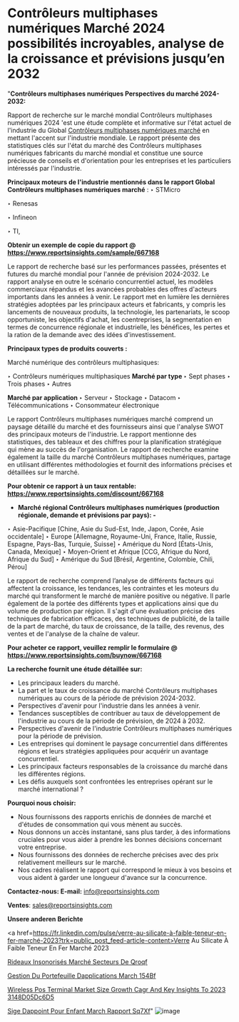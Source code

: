 # Contrôleurs multiphases numériques Marché 2024 possibilités incroyables, analyse de la croissance et prévisions jusqu’en 2032

"<strong>Contrôleurs multiphases numériques Perspectives du marché 2024-2032:</strong>

Rapport de recherche sur le marché mondial Contrôleurs multiphases numériques 2024 'est une étude complète et informative sur l'état actuel de l'industrie du Global <a href=https://www.reportsinsights.com/sample/667168>Contrôleurs multiphases numériques marché</a> en mettant l'accent sur l'industrie mondiale. Le rapport présente des statistiques clés sur l'état du marché des Contrôleurs multiphases numériques fabricants du marché mondial et constitue une source précieuse de conseils et d'orientation pour les entreprises et les particuliers intéressés par l'industrie.

<strong>Principaux moteurs de l'industrie mentionnés dans le rapport Global Contrôleurs multiphases numériques marché</strong> :
‣ STMicro

‣ Renesas

‣ Infineon

‣ TI,

<strong>Obtenir un exemple de copie du rapport @ <a href=https://www.reportsinsights.com/sample/667168>https://www.reportsinsights.com/sample/667168</a></strong>

Le rapport de recherche basé sur les performances passées, présentes et futures du marché mondial pour l'année de prévision 2024-2032. Le rapport analyse en outre le scénario concurrentiel actuel, les modèles commerciaux répandus et les avancées probables des offres d'acteurs importants dans les années à venir. Le rapport met en lumière les dernières stratégies adoptées par les principaux acteurs et fabricants, y compris les lancements de nouveaux produits, la technologie, les partenariats, le scoop opportuniste, les objectifs d'achat, les coentreprises, la segmentation en termes de concurrence régionale et industrielle, les bénéfices, les pertes et la ration de la demande avec des idées d'investissement.

<strong>Principaux types de produits couverts :</strong>

Marché numérique des contrôleurs multiphasiques:

‣  Contrôleurs numériques multiphasiques <strong> Marché <strong> par type </strong> </strong>
‣ Sept phases
‣ Trois phases
‣ Autres

<strong>Marché par application </strong>
‣ Serveur
‣ Stockage
‣ Datacom
‣ Télécommunications
‣ Consommateur électronique

Le rapport Contrôleurs multiphases numériques marché comprend un paysage détaillé du marché et des fournisseurs ainsi que l'analyse SWOT des principaux moteurs de l'industrie. Le rapport mentionne des statistiques, des tableaux et des chiffres pour la planification stratégique qui mène au succès de l'organisation. Le rapport de recherche examine également la taille du marché Contrôleurs multiphases numériques, partage en utilisant différentes méthodologies et fournit des informations précises et détaillées sur le marché.

<strong>Pour obtenir ce rapport à un taux rentable: <a href=https://www.reportsinsights.com/discount/667168>https://www.reportsinsights.com/discount/667168</a></strong>
<ul>
  <li><strong>Marché régional Contrôleurs multiphases numériques (production régionale, demande et prévisions par pays): -</strong></li>
</ul>
‣ Asie-Pacifique [Chine, Asie du Sud-Est, Inde, Japon, Corée, Asie occidentale]
‣ Europe [Allemagne, Royaume-Uni, France, Italie, Russie, Espagne, Pays-Bas, Turquie, Suisse]
‣ Amérique du Nord [États-Unis, Canada, Mexique]
‣ Moyen-Orient et Afrique [CCG, Afrique du Nord, Afrique du Sud]
‣ Amérique du Sud [Brésil, Argentine, Colombie, Chili, Pérou]

Le rapport de recherche comprend l’analyse de différents facteurs qui affectent la croissance, les tendances, les contraintes et les moteurs du marché qui transforment le marché de manière positive ou négative. Il parle également de la portée des différents types et applications ainsi que du volume de production par région. Il s'agit d'une évaluation précise des techniques de fabrication efficaces, des techniques de publicité, de la taille de la part de marché, du taux de croissance, de la taille, des revenus, des ventes et de l'analyse de la chaîne de valeur.

<strong>Pour acheter ce rapport, veuillez remplir le formulaire @   <a href=https://www.reportsinsights.com/buynow/667168>https://www.reportsinsights.com/buynow/667168</a></strong>

<strong>La recherche fournit une étude détaillée sur:</strong>
<ul>
  <li>Les principaux leaders du marché.</li>
  <li>La part et le taux de croissance du marché Contrôleurs multiphases numériques au cours de la période de prévision 2024-2032.</li>
  <li>Perspectives d'avenir pour l'industrie dans les années à venir.</li>
  <li>Tendances susceptibles de contribuer au taux de développement de l'industrie au cours de la période de prévision, de 2024 à 2032.</li>
  <li>Perspectives d'avenir de l'industrie Contrôleurs multiphases numériques pour la période de prévision.</li>
  <li>Les entreprises qui dominent le paysage concurrentiel dans différentes régions et leurs stratégies appliquées pour acquérir un avantage concurrentiel.</li>
  <li>Les principaux facteurs responsables de la croissance du marché dans les différentes régions.</li>
  <li>Les défis auxquels sont confrontées les entreprises opérant sur le marché international ?</li>
</ul>
<strong>Pourquoi nous choisir:</strong>
<ul>
  <li>Nous fournissons des rapports enrichis de données de marché et d'études de consommation qui vous mènent au succès.</li>
  <li>Nous donnons un accès instantané, sans plus tarder, à des informations cruciales pour vous aider à prendre les bonnes décisions concernant votre entreprise.</li>
  <li>Nous fournissons des données de recherche précises avec des prix relativement meilleurs sur le marché.</li>
  <li>Nos cadres réalisent le rapport qui correspond le mieux à vos besoins et vous aident à garder une longueur d'avance sur la concurrence.</li>
</ul>
<strong>Contactez-nous:
</strong><strong>E-mail:</strong> <a href=mailto:info@reportsinsights.com>info@reportsinsights.com</a>

<strong>Ventes</strong>: <a href=mailto:sales@reportsinsights.com>sales@reportsinsights.com</a>

<strong>Unsere anderen Berichte</strong>

<a href=https://fr.linkedin.com/pulse/verre-au-silicate-à-faible-teneur-en-fer-marché-2023?trk=public_post_feed-article-content>Verre Au Silicate À Faible Teneur En Fer Marché 2023</a>

<a href=https://fr.linkedin.com/pulse/rideaux-insonorisés-marché-secteurs-de-qroqf/>Rideaux Insonorisés Marché Secteurs De Qroqf</a>

<a href=https://www.linkedin.com/pulse/gestion-du-portefeuille-dapplications-march%C3%A9-154bf/>Gestion Du Portefeuille Dapplications March 154Bf</a>

<a href=https://medium.com/@reportinsights.ja/wireless-pos-terminal-market-size-growth-cagr-and-key-insights-to-2023-3148d05dc6d5>Wireless Pos Terminal Market Size Growth Cagr And Key Insights To 2023 3148D05Dc6D5</a>

<a href=https://www.linkedin.com/pulse/si%C3%A8ge-dappoint-pour-enfant-march%C3%A9-rapport-sq7xf/>Sige Dappoint Pour Enfant March Rapport Sq7Xf</a>"
![image](https://github.com/daminid12/RImarketgrowth/assets/158430485/66dcc58c-e108-49cf-bdf2-9b1e3bd5a917)
